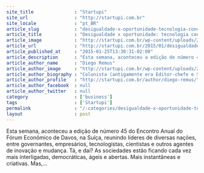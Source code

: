 ```yaml
---
site_title               : "Startupi"
site_url                 : "http://startupi.com.br"
site_locale              : "pt_BR"
article_slug             : "desigualdade-x-oportunidade-tecnologia-concentra-e-distribui-poder-economico"
article_title            : "Desigualdade x oportunidade: tecnologia concentra e distribui poder econômico"
article_image            : "http://startupi.com.br/wp-content/uploads/2015/01/poder_economico-600x250.jpg"
article_url              : "http://startupi.com.br/2015/01/desigualdade-x-oportunidade-tecnologia-concentra-e-distribui-poder-economico/"
article_published_at     : "2015-01-25T13:30:31-02:00"
article_description      : "Esta semana, aconteceu a edição de número 45 do Encontro Anual do Fórum Econômico de Davos, na Suíça, reunindo líderes de diversas nações, entre governantes, empresários, tecnologistas, cientistas e outros agentes de inovação e mudança. Tá, e daí? As sociedades estão ficando cada vez mais interligadas, democráticas, ágeis e abertas. Mais instantâneas e criativas. Mas,..."
article_author_name      : "Diego Remus"
article_author_image     : "http://startupi.com.br/wp-content/uploads/2016/04/Diego-Remus_avatar_1459968775.jpg"
article_author_biography : "Colunista (antigamente era Editor-chefe e Sócio-Diretor). Coautor do livro 'Empreendedorismo Inovador' (Ed. Évora). Jornalista profissional com ênfase em Hipermídia, cursando MBA em Gestão Econômica e Estratégica de Mercados. Realizou trabalhos em metade do Brasil e em outros 4 países. Mais infos em ."
article_author_profile   : "http://startupi.com.br/author/diego-remus/"
article_author_facebook  : null
article_author_twitter   : null
category                 : ['business']
tags                     : ['Startupi']
permalink                : "/:categories/desigualdade-x-oportunidade-tecnologia-concentra-e-distribui-poder-economico/"
layout                   : post
---
```


Esta semana, aconteceu a edição de número 45 do Encontro Anual do Fórum Econômico de Davos, na Suíça, reunindo líderes de diversas nações, entre governantes, empresários, tecnologistas, cientistas e outros agentes de inovação e mudança. Tá, e daí? As sociedades estão ficando cada vez mais interligadas, democráticas, ágeis e abertas. Mais instantâneas e criativas. Mas,...
